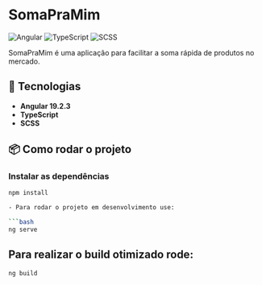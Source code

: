 # SomaPraMim

![Angular](https://img.shields.io/badge/Angular-DD0031?style=for-the-badge&logo=angular&logoColor=white)
![TypeScript](https://img.shields.io/badge/TypeScript-3178C6?style=for-the-badge&logo=typescript&logoColor=white)
![SCSS](https://img.shields.io/badge/SCSS-CC6699?style=for-the-badge&logo=sass&logoColor=white)

SomaPraMim é uma aplicação para facilitar a soma rápida de produtos no mercado.  

## 🚀 Tecnologias  

- **Angular 19.2.3**  
- **TypeScript**  
- **SCSS** 

## 📦 Como rodar o projeto  

### Instalar as dependências  

```bash
npm install

- Para rodar o projeto em desenvolvimento use:

```bash
ng serve
```


## Para realizar o build otimizado rode:

```bash
ng build
```

